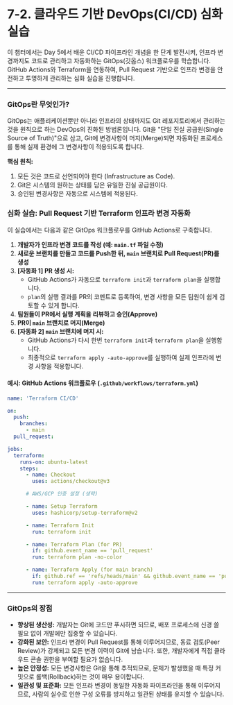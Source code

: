 # 7-2. 클라우드 기반 DevOps(CI/CD) 심화 실습

이 챕터에서는 Day 5에서 배운 CI/CD 파이프라인 개념을 한 단계 발전시켜, 인프라 변경까지도 코드로 관리하고 자동화하는 GitOps(깃옵스) 워크플로우를 학습합니다. GitHub Actions와 Terraform을 연동하여, Pull Request 기반으로 인프라 변경을 안전하고 투명하게 관리하는 심화 실습을 진행합니다.

---

### GitOps란 무엇인가?

GitOps는 애플리케이션뿐만 아니라 인프라의 상태까지도 Git 레포지토리에서 관리하는 것을 원칙으로 하는 DevOps의 진화된 방법론입니다. Git을 "단일 진실 공급원(Single Source of Truth)"으로 삼고, Git에 변경사항이 머지(Merge)되면 자동화된 프로세스를 통해 실제 환경에 그 변경사항이 적용되도록 합니다.

**핵심 원칙:**
1.  모든 것은 코드로 선언되어야 한다 (Infrastructure as Code).
2.  Git은 시스템의 원하는 상태를 담은 유일한 진실 공급원이다.
3.  승인된 변경사항은 자동으로 시스템에 적용된다.

### 심화 실습: Pull Request 기반 Terraform 인프라 변경 자동화

이 실습에서는 다음과 같은 GitOps 워크플로우를 GitHub Actions로 구축합니다.

1.  **개발자가 인프라 변경 코드를 작성 (예: `main.tf` 파일 수정)**
2.  **새로운 브랜치를 만들고 코드를 Push한 뒤, `main` 브랜치로 Pull Request(PR)를 생성**
3.  **[자동화 1] PR 생성 시:**
    -   GitHub Actions가 자동으로 `terraform init`과 `terraform plan`을 실행합니다.
    -   `plan`의 실행 결과를 PR의 코멘트로 등록하여, 변경 사항을 모든 팀원이 쉽게 검토할 수 있게 합니다.
4.  **팀원들이 PR에서 실행 계획을 리뷰하고 승인(Approve)**
5.  **PR이 `main` 브랜치로 머지(Merge)**
6.  **[자동화 2] `main` 브랜치에 머지 시:**
    -   GitHub Actions가 다시 한번 `terraform init`과 `terraform plan`을 실행합니다.
    -   최종적으로 `terraform apply -auto-approve`를 실행하여 실제 인프라에 변경 사항을 적용합니다.

#### 예시: GitHub Actions 워크플로우 (`.github/workflows/terraform.yml`)

```yaml
name: 'Terraform CI/CD'

on:
  push:
    branches:
      - main
  pull_request:

jobs:
  terraform:
    runs-on: ubuntu-latest
    steps:
      - name: Checkout
        uses: actions/checkout@v3

      # AWS/GCP 인증 설정 (생략)

      - name: Setup Terraform
        uses: hashicorp/setup-terraform@v2

      - name: Terraform Init
        run: terraform init

      - name: Terraform Plan (for PR)
        if: github.event_name == 'pull_request'
        run: terraform plan -no-color

      - name: Terraform Apply (for main branch)
        if: github.ref == 'refs/heads/main' && github.event_name == 'push'
        run: terraform apply -auto-approve
```

---

### GitOps의 장점

- **향상된 생산성:** 개발자는 Git에 코드만 푸시하면 되므로, 배포 프로세스에 신경 쓸 필요 없이 개발에만 집중할 수 있습니다.
- **강화된 보안:** 인프라 변경이 Pull Request를 통해 이루어지므로, 동료 검토(Peer Review)가 강제되고 모든 변경 이력이 Git에 남습니다. 또한, 개발자에게 직접 클라우드 콘솔 권한을 부여할 필요가 없습니다.
- **높은 안정성:** 모든 변경사항은 Git을 통해 추적되므로, 문제가 발생했을 때 특정 커밋으로 롤백(Rollback)하는 것이 매우 용이합니다.
- **일관성 및 표준화:** 모든 인프라 변경이 동일한 자동화 파이프라인을 통해 이루어지므로, 사람의 실수로 인한 구성 오류를 방지하고 일관된 상태를 유지할 수 있습니다.
